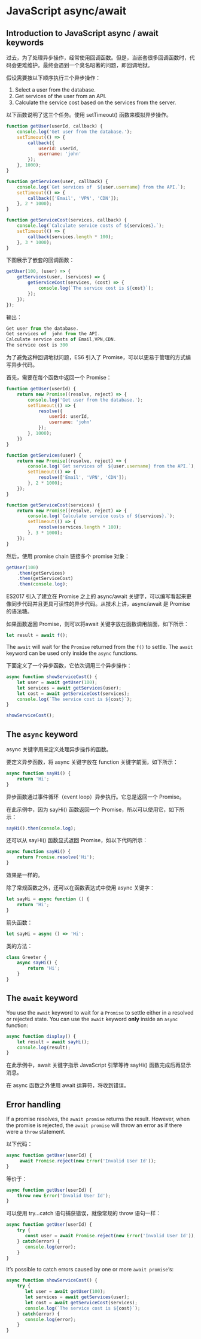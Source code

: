 # JavaScript async/await

## Introduction to JavaScript async / await keywords

过去，为了处理异步操作，经常使用回调函数。但是，当嵌套很多回调函数时，代码会更难维护。最终会遇到一个臭名昭著的问题，即回调地狱。

假设需要按以下顺序执行三个异步操作：

1. Select a user from the database.
2. Get services of the user from an API.
3. Calculate the service cost based on the services from the server. 

以下函数说明了这三个任务。使用 setTimeout() 函数来模拟异步操作。

```js
function getUser(userId, callback) {
    console.log('Get user from the database.');
    setTimeout(() => {
        callback({
            userId: userId,
            username: 'john'
        });
    }, 1000);
}

function getServices(user, callback) {
    console.log(`Get services of  ${user.username} from the API.`);
    setTimeout(() => {
        callback(['Email', 'VPN', 'CDN']);
    }, 2 * 1000);
}

function getServiceCost(services, callback) {
    console.log(`Calculate service costs of ${services}.`);
    setTimeout(() => {
        callback(services.length * 100);
    }, 3 * 1000);
}
```

下图展示了嵌套的回调函数：

```js
getUser(100, (user) => {
    getServices(user, (services) => {
        getServiceCost(services, (cost) => {
            console.log(`The service cost is ${cost}`);
        });
    });
});
```

输出：

```js
Get user from the database.
Get services of  john from the API.
Calculate service costs of Email,VPN,CDN.
The service cost is 300
```

为了避免这种回调地狱问题，ES6 引入了 Promise，可以以更易于管理的方式编写异步代码。

首先，需要在每个函数中返回一个 Promise：

```js
function getUser(userId) {
    return new Promise((resolve, reject) => {
        console.log('Get user from the database.');
        setTimeout(() => {
            resolve({
                userId: userId,
                username: 'john'
            });
        }, 1000);
    })
}

function getServices(user) {
    return new Promise((resolve, reject) => {
        console.log(`Get services of  ${user.username} from the API.`);
        setTimeout(() => {
            resolve(['Email', 'VPN', 'CDN']);
        }, 2 * 1000);
    });
}

function getServiceCost(services) {
    return new Promise((resolve, reject) => {
        console.log(`Calculate service costs of ${services}.`);
        setTimeout(() => {
            resolve(services.length * 100);
        }, 3 * 1000);
    });
}
```

然后，使用 promise chain 链接多个 promise 对象：

```js
getUser(100)
    .then(getServices)
    .then(getServiceCost)
    .then(console.log);
```

ES2017 引入了建立在 Promise 之上的 async/await 关键字，可以编写看起来更像同步代码并且更具可读性的异步代码。从技术上讲，async/await 是 Promise 的语法糖。

如果函数返回 Promise，则可以将await 关键字放在函数调用前面，如下所示：

```js
let result = await f();
```

The `await` will wait for the `Promise` returned from the `f()` to settle. The `await` keyword can be used only inside the `async` functions.

下面定义了一个异步函数，它依次调用三个异步操作：

```js
async function showServiceCost() {
    let user = await getUser(100);
    let services = await getServices(user);
    let cost = await getServiceCost(services);
    console.log(`The service cost is ${cost}`);
}

showServiceCost();
```

## The `async` keyword

async 关键字用来定义处理异步操作的函数。

要定义异步函数，将 async 关键字放在 function 关键字前面，如下所示：

```js
async function sayHi() {
    return 'Hi';
}
```

异步函数通过事件循环（event loop）异步执行。它总是返回一个 Promise。

在此示例中，因为 sayHi() 函数返回一个 Promise，所以可以使用它，如下所示：

```js
sayHi().then(console.log);
```

还可以从 sayHi() 函数显式返回 Promise，如以下代码所示：

```js
async function sayHi() {
    return Promise.resolve('Hi');
}
```

效果是一样的。

除了常规函数之外，还可以在函数表达式中使用 async 关键字：

```js
let sayHi = async function () {
    return 'Hi';
}
```

箭头函数：

```js
let sayHi = async () => 'Hi'; 
```

类的方法：

```js
class Greeter {
    async sayHi() {
        return 'Hi';
    }
}
```

## The `await` keyword

You use the `await` keyword to wait for a `Promise` to settle either in a resolved or rejected state. You can use the `await` keyword **only** inside an `async` function:

```js
async function display() {
    let result = await sayHi();
    console.log(result);
}
```

在此示例中，await 关键字指示 JavaScript 引擎等待 sayHi() 函数完成后再显示消息。

在 async 函数之外使用 await 运算符，将收到错误。

## Error handling

If a promise resolves, the `await promise` returns the result. However, when the promise is rejected, the `await promise` will throw an error as if there were a `throw` statement.

以下代码：

```js
async function getUser(userId) {
     await Promise.reject(new Error('Invalid User Id'));
}
```

等价于：

```js
async function getUser(userId) {
    throw new Error('Invalid User Id');
}
```

可以使用 try...catch 语句捕获错误，就像常规的 throw 语句一样：

```js
async function getUser(userId) {
    try {
       const user = await Promise.reject(new Error('Invalid User Id'));
    } catch(error) {
       console.log(error);
    }
}
```

It’s possible to catch errors caused by one or more `await promise`‘s:

```js
async function showServiceCost() {
    try {
       let user = await getUser(100);
       let services = await getServices(user);
       let cost = await getServiceCost(services);
       console.log(`The service cost is ${cost}`);
    } catch(error) {
       console.log(error);
    }
}
```